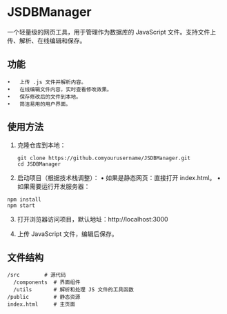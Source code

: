 # JSDBManager

一个轻量级的网页工具，用于管理作为数据库的 JavaScript 文件。支持文件上传、解析、在线编辑和保存。

## 功能
	•	上传 .js 文件并解析内容。
	•	在线编辑文件内容，实时查看修改效果。
	•	保存修改后的文件到本地。
	•	简洁易用的用户界面。

## 使用方法

1.	克隆仓库到本地：
    ``` 
    git clone https://github.comyourusername/JSDBManager.git
    cd JSDBManager
    ```
2.	启动项目（根据技术栈调整）：
	•	如果是静态网页：直接打开 index.html。
	•	如果需要运行开发服务器：

```
npm install
npm start
```
3.	打开浏览器访问项目，默认地址：http://localhost:3000

4.	上传 JavaScript 文件，编辑后保存。

## 文件结构

```
/src        # 源代码
  /components  # 界面组件
  /utils       # 解析和处理 JS 文件的工具函数
/public        # 静态资源
index.html     # 主页面
```